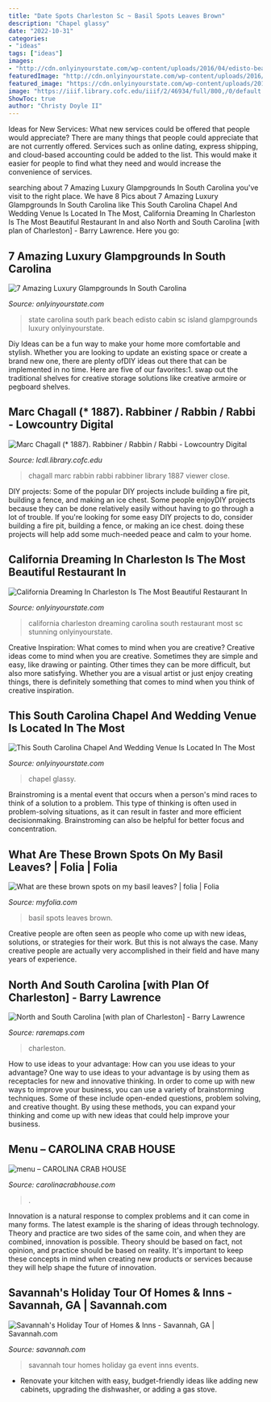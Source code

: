```yaml
---
title: "Date Spots Charleston Sc ~ Basil Spots Leaves Brown"
description: "Chapel glassy"
date: "2022-10-31"
categories:
- "ideas"
tags: ["ideas"]
images:
- "http://cdn.onlyinyourstate.com/wp-content/uploads/2016/04/edisto-beach-state-park-cabin-1-700x499.jpg"
featuredImage: "http://cdn.onlyinyourstate.com/wp-content/uploads/2016/04/edisto-beach-state-park-cabin-1-700x499.jpg"
featured_image: "https://cdn.onlyinyourstate.com/wp-content/uploads/2016/11/11916756106_f0006330ae_k-700x780.jpg"
image: "https://iiif.library.cofc.edu/iiif/2/46934/full/800,/0/default.jpg"
ShowToc: true
author: "Christy Doyle II"
---
```



Ideas for New Services: What new services could be offered that people would appreciate?
There are many things that people could appreciate that are not currently offered. Services such as online dating, express shipping, and cloud-based accounting could be added to the list. This would make it easier for people to find what they need and would increase the convenience of services.

	

		
searching about 7 Amazing Luxury Glampgrounds In South Carolina you've visit to the right place. We have 8 Pics about 7 Amazing Luxury Glampgrounds In South Carolina like This South Carolina Chapel And Wedding Venue Is Located In The Most, California Dreaming In Charleston Is The Most Beautiful Restaurant In and also North and South Carolina [with plan of Charleston] - Barry Lawrence. Here you go:
		
    
## 7 Amazing Luxury Glampgrounds In South Carolina

<img loading=lazy src="http://cdn.onlyinyourstate.com/wp-content/uploads/2016/04/edisto-beach-state-park-cabin-1-700x499.jpg" onerror="this.onerror=null;this.src='https://tse2.mm.bing.net/th?id=OIP.9_VcEIz2VoEtZjpPvp8GewHaFR&amp;pid=15.1';" alt="7 Amazing Luxury Glampgrounds In South Carolina">

_Source: onlyinyourstate.com_

>state carolina south park beach edisto cabin sc island glampgrounds luxury onlyinyourstate. 

	

Diy Ideas can be a fun way to make your home more comfortable and stylish. Whether you are looking to update an existing space or create a brand new one, there are plenty ofDIY ideas out there that can be implemented in no time. Here are five of our favorites:1. swap out the traditional shelves for creative storage solutions like creative armoire or pegboard shelves.
    
## Marc Chagall (* 1887). Rabbiner / Rabbin / Rabbi - Lowcountry Digital

<img loading=lazy src="https://iiif.library.cofc.edu/iiif/2/46934/full/800,/0/default.jpg" onerror="this.onerror=null;this.src='https://tse4.mm.bing.net/th?id=OIP.QQJ2pfuj0x08TXGaFAI1GgHaKe&amp;pid=15.1';" alt="Marc Chagall (* 1887). Rabbiner / Rabbin / Rabbi - Lowcountry Digital">

_Source: lcdl.library.cofc.edu_

>chagall marc rabbin rabbi rabbiner library 1887 viewer close. 

	

DIY projects: Some of the popular DIY projects include building a fire pit, building a fence, and making an ice chest.
Some people enjoyDIY projects because they can be done relatively easily without having to go through a lot of trouble. If you're looking for some easy DIY projects to do, consider building a fire pit, building a fence, or making an ice chest. doing these projects will help add some much-needed peace and calm to your home.

    
## California Dreaming In Charleston Is The Most Beautiful Restaurant In

<img loading=lazy src="http://cdn.onlyinyourstate.com/wp-content/uploads/2017/08/13912468_10154150676446348_3487698121587853580_n.jpg" onerror="this.onerror=null;this.src='https://tse1.mm.bing.net/th?id=OIP.AzLyS222bLIORcHYDAyTYQHaHa&amp;pid=15.1';" alt="California Dreaming In Charleston Is The Most Beautiful Restaurant In">

_Source: onlyinyourstate.com_

>california charleston dreaming carolina south restaurant most sc stunning onlyinyourstate. 

	

Creative Inspiration: What comes to mind when you are creative?
Creative ideas come to mind when you are creative. Sometimes they are simple and easy, like drawing or painting. Other times they can be more difficult, but also more satisfying. Whether you are a visual artist or just enjoy creating things, there is definitely something that comes to mind when you think of creative inspiration.

    
## This South Carolina Chapel And Wedding Venue Is Located In The Most

<img loading=lazy src="https://cdn.onlyinyourstate.com/wp-content/uploads/2016/11/11916756106_f0006330ae_k-700x780.jpg" onerror="this.onerror=null;this.src='https://tse1.mm.bing.net/th?id=OIP.drc_NucoCO-tEvj1rlTutwHaIQ&amp;pid=15.1';" alt="This South Carolina Chapel And Wedding Venue Is Located In The Most">

_Source: onlyinyourstate.com_

>chapel glassy. 

	

Brainstroming is a mental event that occurs when a person's mind races to think of a solution to a problem. This type of thinking is often used in problem-solving situations, as it can result in faster and more efficient decisionmaking. Brainstroming can also be helpful for better focus and concentration.

    
## What Are These Brown Spots On My Basil Leaves? | Folia | Folia

<img loading=lazy src="http://farm4.static.flickr.com/3235/2659396970_46dd59562b.jpg" onerror="this.onerror=null;this.src='https://tse2.mm.bing.net/th?id=OIP.QyCw-XjS-j5bl0uVDsJrsQAAAA&amp;pid=15.1';" alt="What are these brown spots on my basil leaves? | folia | Folia">

_Source: myfolia.com_

>basil spots leaves brown. 

	

Creative people are often seen as people who come up with new ideas, solutions, or strategies for their work. But this is not always the case. Many creative people are actually very accomplished in their field and have many years of experience.

    
## North And South Carolina [with Plan Of Charleston] - Barry Lawrence

<img loading=lazy src="https://storage.googleapis.com/raremaps/img/xlarge/55160.jpg" onerror="this.onerror=null;this.src='https://tse2.mm.bing.net/th?id=OIP.pr0EaVuCdViOaOcZl_OilAHaGI&amp;pid=15.1';" alt="North and South Carolina [with plan of Charleston] - Barry Lawrence">

_Source: raremaps.com_

>charleston. 

	

How to use ideas to your advantage: How can you use ideas to your advantage?
One way to use ideas to your advantage is by using them as receptacles for new and innovative thinking. In order to come up with new ways to improve your business, you can use a variety of brainstorming techniques. Some of these include open-ended questions, problem solving, and creative thought. By using these methods, you can expand your thinking and come up with new ideas that could help improve your business.

    
## Menu – CAROLINA CRAB HOUSE

<img loading=lazy src="https://carolinacrabhouse.com/wp-content/uploads/2020/04/Crab-House-Menu-1-2-1-994x1536.jpg" onerror="this.onerror=null;this.src='https://tse1.mm.bing.net/th?id=OIP.UDzG9ftFth5-jzkh21_-iAHaLc&amp;pid=15.1';" alt="menu – CAROLINA CRAB HOUSE">

_Source: carolinacrabhouse.com_

>. 

	

Innovation is a natural response to complex problems and it can come in many forms. The latest example is the sharing of ideas through technology. Theory and practice are two sides of the same coin, and when they are combined, innovation is possible. Theory should be based on fact, not opinion, and practice should be based on reality. It's important to keep these concepts in mind when creating new products or services because they will help shape the future of innovation.

    
## Savannah&#039;s Holiday Tour Of Homes &amp; Inns - Savannah, GA | Savannah.com

<img loading=lazy src="http://www.savannah.com/wp-content/uploads/Savannah-Holiday-Tour-of-Homes.jpg" onerror="this.onerror=null;this.src='https://tse3.mm.bing.net/th?id=OIP.PfIZx08QPWuD87M7BOjL4QHaEi&amp;pid=15.1';" alt="Savannah&#039;s Holiday Tour of Homes &amp; Inns - Savannah, GA | Savannah.com">

_Source: savannah.com_

>savannah tour homes holiday ga event inns events. 

	

- Renovate your kitchen with easy, budget-friendly ideas like adding new cabinets, upgrading the dishwasher, or adding a gas stove.

